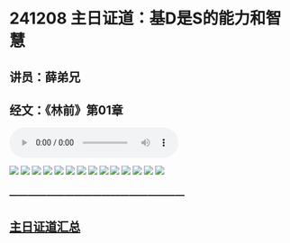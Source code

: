 # 241208 主日证道：基D是S的能力和智慧
## 讲员：薛弟兄
## 经文：《林前》第01章

<audio controls src="./241208.mp3"></audio>


![](./01.JPG)
![](./02.JPG)
![](./03.JPG)
![](./04.JPG)
![](./05.JPG)
![](./06.JPG)
![](./07.JPG)
![](./08.JPG)
![](./09.JPG)
![](./10.JPG)
![](./11.JPG)
![](./12.JPG)
![](./13.JPG)
![](./14.JPG)



### ———————————————————

## [主日证道汇总](https://nccchurch.github.io/Sermons/)



